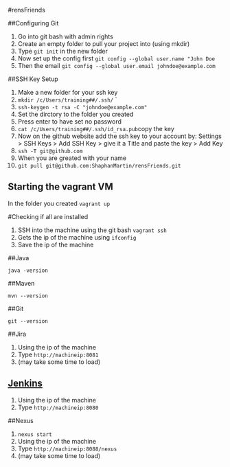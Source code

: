 #rensFriends

##Configuring Git

1. Go into git bash with admin rights 
2. Create an empty folder to pull your project into (using mkdir)
3. Type `git init` in the new folder
4. Now set up the config first `git config --global user.name "John Doe`
5. Then the email `git config --global user.email johndoe@example.com`

##SSH Key Setup

1. Make a new folder for your ssh key
2. `mkdir /c/Users/training##/.ssh/`  `
3. `ssh-keygen -t rsa -C "johndoe@example.com"`
4.  Set the dirctory to the folder you created
5.  Press enter to have set no password
6. `cat /c/Users/training##/.ssh/id_rsa.pub`copy the key
7.  Now on the github website add the ssh key to your account by: 
    Settings > SSH Keys > Add SSH Key > give it a Title and paste the key > Add Key
8.  `ssh -T git@github.com`
9.  When you are greated with your name
10. `git pull git@github.com:ShaphanMartin/rensFriends.git`

## Starting the vagrant VM
In the folder you created 
`vagrant up`

#Checking if all are installed

1. SSH into the machine using the git bash `vagrant ssh`
2. Gets the ip of the machine using `ifconfig`
3. Save the ip of the machine

##Java

`java -version`

##Maven

`mvn --version`

##Git

`git --version`

##Jira
1. Using the ip of the machine
2. Type `http://machineip:8081`
3. (may take some time to load)

## [Jenkins](https://www.youtube.com/watch?v=LkCNJRfSZBU)

1. Using the ip of the machine
2. Type `http://machineip:8080`

##Nexus

1. `nexus start`
2. Using the ip of the machine
3. Type `http://machineip:8088/nexus`
4. (may take some time to load)
